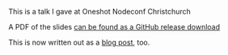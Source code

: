 This is a talk I gave at Oneshot Nodeconf Christchurch

A PDF of the slides [can be found as a GitHub release download](https://github.com/aredridel/how-to-read-code/releases/download/v1.0.0/how-to-read-code.pdf)

This is now written out as a [blog post](http://aredridel.dinhe.net/2015/03/29/how-to-read-source-code/), too.
